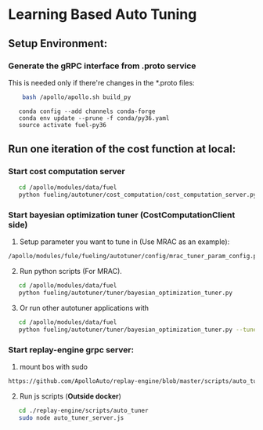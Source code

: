 # Learning Based Auto Tuning

## Setup Environment:
### Generate the gRPC interface from .proto service
This is needed only if there're changes in the \*.proto files:
```bash
    bash /apollo/apollo.sh build_py
```

```text
   conda config --add channels conda-forge
   conda env update --prune -f conda/py36.yaml
   source activate fuel-py36
```



## Run one iteration of the cost function at local:

### Start cost computation server
```bash
   cd /apollo/modules/data/fuel
   python fueling/autotuner/cost_computation/cost_computation_server.py
```

### Start bayesian optimization tuner (CostComputationClient side)

1. Setup parameter you want to tune in (Use MRAC as an example):
```bash
/apollo/modules/fule/fueling/autotuner/config/mrac_tuner_param_config.pb.txt
```

2. Run python scripts (For MRAC).
```bash
   cd /apollo/modules/data/fuel
   python fueling/autotuner/tuner/bayesian_optimization_tuner.py
```

3. Or run other autotuner applications with
```bash
   cd /apollo/modules/data/fuel
   python fueling/autotuner/tuner/bayesian_optimization_tuner.py --tuner_param_config_filename=<user defined tuner_param_config>
```

### Start replay-engine grpc server:

1. mount bos with sudo
```bash
https://github.com/ApolloAuto/replay-engine/blob/master/scripts/auto_tuner/start_sim_service.sh#L5      line 5 and 6 here
```

2. Run js scripts (**Outside docker**)
```bash
   cd ./replay-engine/scripts/auto_tuner
   sudo node auto_tuner_server.js
```
